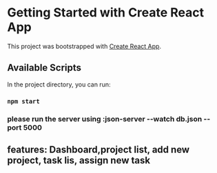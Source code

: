 # Getting Started with Create React App

This project was bootstrapped with [Create React App](https://github.com/Mahadibappi/Project-Management).

## Available Scripts

In the project directory, you can run:

### `npm start`

### please run the server using :json-server --watch db.json --port 5000

## features: Dashboard,project list, add new project, task lis, assign new task
